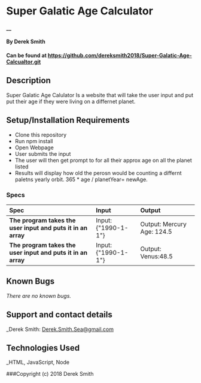 # Super Galatic Age Calculator

#### __

#### By Derek Smith
#### Can be found at https://github.com/dereksmith2018/Super-Galatic-Age-Calcualtor.git

## Description

Super Galatic Age Calulator
Is a website that will take the user input and put put their age if they were living on a differnet planet.

## Setup/Installation Requirements

* Clone this repository
* Run npm install
* Open Webpage 
* User submits the input
* The user will then get prompt to for all their approx age on all the planet listed
* Results will display how old the perosn would be counting a differnt paletns yearly orbit. 365 * age / planetYear= newAge.



### Specs
| Spec | Input | Output |
| :-------------     | :------------- | :------------- |
| **The program takes the user input and puts it in an array** |Input: {"1990-1-1"} | Output: Mercury Age: 124.5|
| **The program takes the user input and puts it in an array**| Input: {"1990-1-1"}| Output: Venus:48.5|


## Known Bugs

_There are no known bugs._

## Support and contact details

_Derek Smith: Derek.Smith.Sea@gmail.com

## Technologies Used

_HTML, JavaScript, Node


###Copyright (c) 2018 Derek Smith